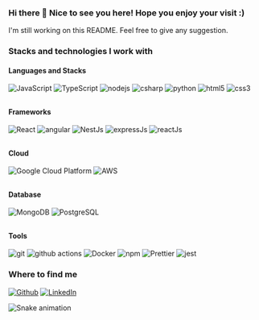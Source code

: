 ### Hi there 👋 Nice to see you here! Hope you enjoy your visit :)
I'm still working on this README. Feel free to give any suggestion.

<h3>Stacks and technologies I work with</h3>
<h4>Languages and Stacks</h4>
<p>
<img alt="JavaScript" src="https://img.shields.io/badge/-JavaScript-yellow?style=flat-square&logo=javascript&logoColor=white" />
<img alt="TypeScript" src="https://img.shields.io/badge/-TypeScript-007ACC?style=flat-square&logo=typescript&logoColor=white" />
<img alt="nodejs" src="https://img.shields.io/badge/Node.js-43853D?style=flat-square&logo=node.js&logoColor=white" />
<img alt="csharp" src="https://img.shields.io/badge/C%23-239120?style=flat-square&logo=c-sharp&logoColor=white" />
<img alt="python" src="https://img.shields.io/badge/Python-14354C?style=flat-square&logo=python&logoColor=white" />
<img alt="html5" src="https://img.shields.io/badge/-HTML5-E34F26?style=flat-square&logo=html5&logoColor=white" />
<img alt="css3" src="https://img.shields.io/badge/CSS3-1572B6?style=flat-square&logo=css3&logoColor=white" />
          
</p>

##

<h4>Frameworks</h4>
<p>
  <img alt="React" src="https://img.shields.io/badge/-React-45b8d8?style=flat-square&logo=react&logoColor=white" />
  <img alt="angular" src="https://img.shields.io/badge/-Angular-DD0031?style=flat-square&logo=angular&logoColor=white" />
  <img alt="NestJs" src="https://img.shields.io/badge/-NestJs-ea2845?style=flat-square&logo=nestjs&logoColor=white" />
  <img alt="expressJs" src="https://img.shields.io/badge/Express.js-404D59?style=flat-square" />
  <img alt="reactJs" src="https://img.shields.io/badge/React-20232A?style=flat-square&logo=react&logoColor=61DAFB" />
</p>

##

<h4>Cloud</h4>
<p>
  <img alt="Google Cloud Platform" src="https://img.shields.io/badge/-Google_Cloud_Platform-1a73e8?style=flat-square&logo=google-cloud&logoColor=white" />
  <img alt="AWS" src="https://img.shields.io/badge/Amazon_AWS-232F3E?style=flat-square&logo=amazon-aws&logoColor=white" />
</p>

##

<h4>Database</h4>
<p>
  <img alt="MongoDB" src="https://img.shields.io/badge/-MongoDB-13aa52?style=flat-square&logo=mongodb&logoColor=white" />
  <img alt="PostgreSQL" src="https://img.shields.io/badge/PostgreSQL-316192?style=flat-square&logo=postgresql&logoColor=white" />
</p>

##

<h4>Tools</h4>
<p>
  <img alt="git" src="https://img.shields.io/badge/-Git-F05032?style=flat-square&logo=git&logoColor=white" />
  <img alt="github actions" src="https://img.shields.io/badge/-Github_Actions-2088FF?style=flat-square&logo=github-actions&logoColor=white" />
  <img alt="Docker" src="https://img.shields.io/badge/-Docker-46a2f1?style=flat-square&logo=docker&logoColor=white" />
  <img alt="npm" src="https://img.shields.io/badge/-NPM-CB3837?style=flat-square&logo=npm&logoColor=white" />
  <img alt="Prettier" src="https://img.shields.io/badge/-Prettier-F7B93E?style=flat-square&logo=prettier&logoColor=white" />
  <img alt="jest" src="https://img.shields.io/badge/Jest-323330?style=flat-square&logo=Jest&logoColor=white" />
</p>

<div>
<!--   <img height="180em" src="https://github-readme-stats.vercel.app/api?username=Shetako&theme=calm&show_icons=true&hide_border=true&count_private=true" /> -->
<!--   <img height="180em" src="https://github-readme-stats.vercel.app/api/top-langs/?username=Shetako&theme=calm&show_icons=true&hide_border=true&layout=compact" />   -->
<!--   ![Shetako's Stats](https://github-readme-stats.vercel.app/api?username=Shetako&theme=calm&show_icons=true&hide_border=true&count_private=true)<br> -->
<!--   ![Shetako's Streak](https://github-readme-streak-stats.herokuapp.com/?user=Shetako&theme=calm&hide_border=true)<br> -->
<!--   ![Shetako's Top Languages](https://github-readme-stats.vercel.app/api/top-langs/?username=Shetako&theme=calm&show_icons=true&hide_border=true&layout=compact) -->
</div>

<h3>Where to find me</h3>
<p>
  <a href="https://github.com/Shetako" target="_blank"><img alt="Github"src="https://img.shields.io/badge/GitHub-%2312100E.svg?&style=flat-square&logo=Github&logoColor=white" /></a>
  <a href="https://www.linkedin.com/in/ferlima89/" target="_blank"><img alt="LinkedIn"src="https://img.shields.io/badge/linkedin-%230077B5.svg?&style=flat-square&logo=linkedin&logoColor=white" /></a>
</p>

![Snake animation](https://github.com/Shetako/Shetako/blob/output/github-contribution-grid-snake.svg)

